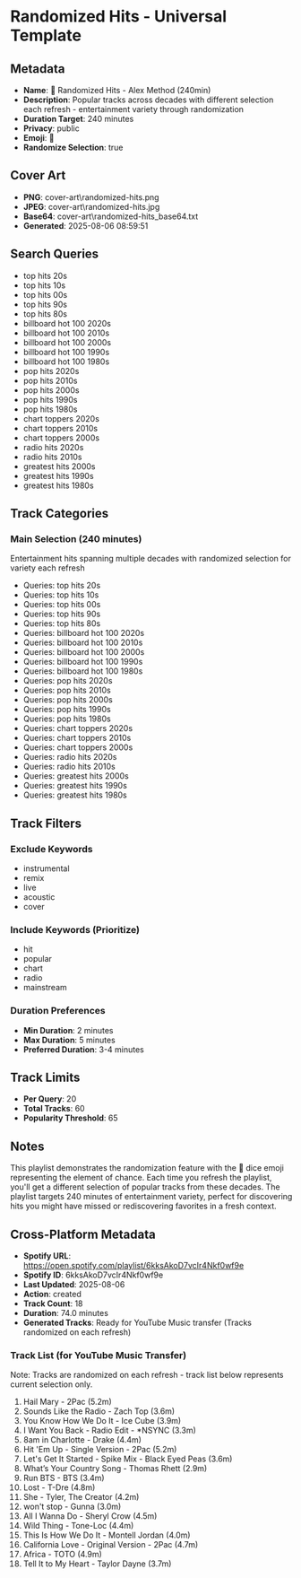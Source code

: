 # Randomized Hits - Universal Template

## Metadata

- **Name**: 🎲 Randomized Hits - Alex Method (240min)
- **Description**: Popular tracks across decades with different selection each refresh - entertainment variety through randomization
- **Duration Target**: 240 minutes
- **Privacy**: public
- **Emoji**: 🎲
- **Randomize Selection**: true


## Cover Art
- **PNG**: cover-art\randomized-hits.png
- **JPEG**: cover-art\randomized-hits.jpg
- **Base64**: cover-art\randomized-hits_base64.txt
- **Generated**: 2025-08-06 08:59:51

## Search Queries

- top hits 20s
- top hits 10s
- top hits 00s
- top hits 90s
- top hits 80s
- billboard hot 100 2020s
- billboard hot 100 2010s
- billboard hot 100 2000s
- billboard hot 100 1990s
- billboard hot 100 1980s
- pop hits 2020s
- pop hits 2010s
- pop hits 2000s
- pop hits 1990s
- pop hits 1980s
- chart toppers 2020s
- chart toppers 2010s
- chart toppers 2000s
- radio hits 2020s
- radio hits 2010s
- greatest hits 2000s
- greatest hits 1990s
- greatest hits 1980s

## Track Categories

### Main Selection (240 minutes)

Entertainment hits spanning multiple decades with randomized selection for variety each refresh

- Queries: top hits 20s
- Queries: top hits 10s
- Queries: top hits 00s
- Queries: top hits 90s
- Queries: top hits 80s
- Queries: billboard hot 100 2020s
- Queries: billboard hot 100 2010s
- Queries: billboard hot 100 2000s
- Queries: billboard hot 100 1990s
- Queries: billboard hot 100 1980s
- Queries: pop hits 2020s
- Queries: pop hits 2010s
- Queries: pop hits 2000s
- Queries: pop hits 1990s
- Queries: pop hits 1980s
- Queries: chart toppers 2020s
- Queries: chart toppers 2010s
- Queries: chart toppers 2000s
- Queries: radio hits 2020s
- Queries: radio hits 2010s
- Queries: greatest hits 2000s
- Queries: greatest hits 1990s
- Queries: greatest hits 1980s

## Track Filters

### Exclude Keywords

- instrumental
- remix
- live
- acoustic
- cover

### Include Keywords (Prioritize)

- hit
- popular
- chart
- radio
- mainstream

### Duration Preferences

- **Min Duration**: 2 minutes
- **Max Duration**: 5 minutes
- **Preferred Duration**: 3-4 minutes

## Track Limits

- **Per Query**: 20
- **Total Tracks**: 60
- **Popularity Threshold**: 65

## Notes

This playlist demonstrates the randomization feature with the 🎲 dice emoji representing the element of chance. Each time you refresh the playlist, you'll get a different selection of popular tracks from these decades. The playlist targets 240 minutes of entertainment variety, perfect for discovering hits you might have missed or rediscovering favorites in a fresh context.

## Cross-Platform Metadata
- **Spotify URL**: https://open.spotify.com/playlist/6kksAkoD7vcIr4Nkf0wf9e
- **Spotify ID**: 6kksAkoD7vcIr4Nkf0wf9e
- **Last Updated**: 2025-08-06
- **Action**: created
- **Track Count**: 18
- **Duration**: 74.0 minutes
- **Generated Tracks**: Ready for YouTube Music transfer (Tracks randomized on each refresh)

### Track List (for YouTube Music Transfer)
Note: Tracks are randomized on each refresh - track list below represents current selection only.
 1. Hail Mary - 2Pac (5.2m)
 2. Sounds Like the Radio - Zach Top (3.6m)
 3. You Know How We Do It - Ice Cube (3.9m)
 4. I Want You Back - Radio Edit - *NSYNC (3.3m)
 5. 8am in Charlotte - Drake (4.4m)
 6. Hit 'Em Up - Single Version - 2Pac (5.2m)
 7. Let's Get It Started - Spike Mix - Black Eyed Peas (3.6m)
 8. What’s Your Country Song - Thomas Rhett (2.9m)
 9. Run BTS - BTS (3.4m)
10. Lost - T-Dre (4.8m)
11. She - Tyler, The Creator (4.2m)
12. won't stop - Gunna (3.0m)
13. All I Wanna Do - Sheryl Crow (4.5m)
14. Wild Thing - Tone-Loc (4.4m)
15. This Is How We Do It - Montell Jordan (4.0m)
16. California Love - Original Version - 2Pac (4.7m)
17. Africa - TOTO (4.9m)
18. Tell It to My Heart - Taylor Dayne (3.7m)

